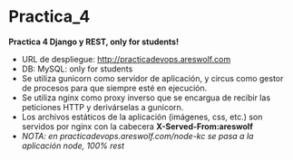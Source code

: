 # Practica_4
**Practica 4 Django y REST, only for students!**   
- URL de despliegue: http://practicadevops.areswolf.com  
- DB: MySQL: only for students
- Se utiliza gunicorn como servidor de aplicación, y circus como gestor de procesos para que siempre esté en ejecución.    
- Se utiliza nginx como proxy inverso que se encargua de recibir las peticiones HTTP y derivárselas a gunicorn.    
- Los archivos estáticos de la aplicación (imágenes, css, etc.) son servidos por nginx con la cabecera **X-Served-From:areswolf**     
- *NOTA: en practicadevops.areswolf.com/node-kc se pasa a la aplicación node, 100% rest*      


 
